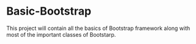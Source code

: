 # Basic-Bootstrap
This project will contain all the basics of Bootstrap framework along with most of the important classes of Bootstarp.
